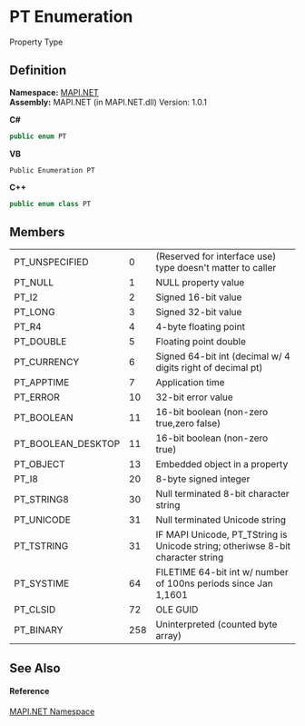 # PT Enumeration


Property Type



## Definition
**Namespace:** <a href="N_MAPI_NET.md">MAPI.NET</a>  
**Assembly:** MAPI.NET (in MAPI.NET.dll) Version: 1.0.1

**C#**
``` C#
public enum PT
```
**VB**
``` VB
Public Enumeration PT
```
**C++**
``` C++
public enum class PT
```



## Members
<table>
<tr>
<td>PT_UNSPECIFIED</td>
<td>0</td>
<td>(Reserved for interface use) type doesn't matter to caller</td></tr>
<tr>
<td>PT_NULL</td>
<td>1</td>
<td>NULL property value</td></tr>
<tr>
<td>PT_I2</td>
<td>2</td>
<td>Signed 16-bit value</td></tr>
<tr>
<td>PT_LONG</td>
<td>3</td>
<td>Signed 32-bit value</td></tr>
<tr>
<td>PT_R4</td>
<td>4</td>
<td>4-byte floating point</td></tr>
<tr>
<td>PT_DOUBLE</td>
<td>5</td>
<td>Floating point double</td></tr>
<tr>
<td>PT_CURRENCY</td>
<td>6</td>
<td>Signed 64-bit int (decimal w/ 4 digits right of decimal pt)</td></tr>
<tr>
<td>PT_APPTIME</td>
<td>7</td>
<td>Application time</td></tr>
<tr>
<td>PT_ERROR</td>
<td>10</td>
<td>32-bit error value</td></tr>
<tr>
<td>PT_BOOLEAN</td>
<td>11</td>
<td>16-bit boolean (non-zero true,zero false)</td></tr>
<tr>
<td>PT_BOOLEAN_DESKTOP</td>
<td>11</td>
<td>16-bit boolean (non-zero true)</td></tr>
<tr>
<td>PT_OBJECT</td>
<td>13</td>
<td>Embedded object in a property</td></tr>
<tr>
<td>PT_I8</td>
<td>20</td>
<td>8-byte signed integer</td></tr>
<tr>
<td>PT_STRING8</td>
<td>30</td>
<td>Null terminated 8-bit character string</td></tr>
<tr>
<td>PT_UNICODE</td>
<td>31</td>
<td>Null terminated Unicode string</td></tr>
<tr>
<td>PT_TSTRING</td>
<td>31</td>
<td>IF MAPI Unicode, PT_TString is Unicode string; otheriwse 8-bit character string</td></tr>
<tr>
<td>PT_SYSTIME</td>
<td>64</td>
<td>FILETIME 64-bit int w/ number of 100ns periods since Jan 1,1601</td></tr>
<tr>
<td>PT_CLSID</td>
<td>72</td>
<td>OLE GUID</td></tr>
<tr>
<td>PT_BINARY</td>
<td>258</td>
<td>Uninterpreted (counted byte array)</td></tr>
</table>

## See Also


#### Reference
<a href="N_MAPI_NET.md">MAPI.NET Namespace</a>  
